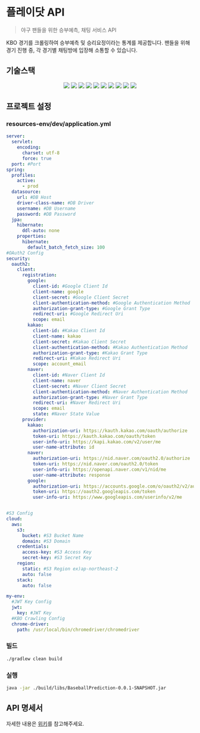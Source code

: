 # 플레이닷 API

> 야구 팬들을 위한 승부예측, 채팅 서비스 API

KBO 경기를 크롤링하여 승부예측 및 승리요정이라는 통계를 제공합니다.
팬들을 위해 경기 진행 중, 각 경기별 채팅방에 입장해 소통할 수 있습니다.

## 기술스택

<center>
<img src="https://img.shields.io/badge/Java 17-DD0700?style=for-the-badge&logoColor=white">
<img src="https://img.shields.io/badge/Spring Boot 3.1.6-6DB33F?style=for-the-badge&logo=springboot&logoColor=white">
<img src="https://img.shields.io/badge/Spring Data Jpa-6DB33F?style=for-the-badge&logo=springboot&logoColor=white">
<img src="https://img.shields.io/badge/querydsl-0769AD?style=for-the-badge&logoColor=white">
<img src="https://img.shields.io/badge/mysql-4479A1?style=for-the-badge&logo=mysql&logoColor=white">
<img src="https://img.shields.io/badge/junit5-25A162?style=for-the-badge&logo=junit5&logoColor=white">
<img src="https://img.shields.io/badge/gradle-02303A?style=for-the-badge&logo=gradle&logoColor=white">
<img src="https://img.shields.io/badge/github actions-2088FF?style=for-the-badge&logo=githubactions&logoColor=white">
<img src="https://img.shields.io/badge/amazon ec2-FF9900?style=for-the-badge&logo=amazonec2&logoColor=white">
<img src="https://img.shields.io/badge/amazon s3-569A31?style=for-the-badge&logo=amazons3&logoColor=white">
</center>

## 프로젝트 설정

### resources-env/dev/application.yml

```yaml
server:
  servlet:
    encoding:
      charset: utf-8
      force: true
  port: #Port
spring:
  profiles:
    active:
      - prod
  datasource:
    url: #DB Host
    driver-class-name: #DB Driver
    username: #DB Username
    password: #DB Password
  jpa:
    hibernate:
      ddl-auto: none
    properties:
      hibernate:
        default_batch_fetch_size: 100
#OAuth2 Config
security:
  oauth2:
    client:
      registration:
        google:
          client-id: #Google Client Id
          client-name: google
          client-secret: #Google Client Secret
          client-authentication-method: #Google Authentication Method
          authorization-grant-type: #Google Grant Type
          redirect-uri: #Google Redirect Uri
          scope: email
        kakao:
          client-id: #Kakao Client Id
          client-name: kakao
          client-secret: #Kakao Client Secret
          client-authentication-method: #Kakao Authentication Method
          authorization-grant-type: #Kakao Grant Type
          redirect-uri: #Kakao Redirect Uri
          scope: account_email
        naver:
          client-id: #Naver Client Id
          client-name: naver
          client-secret: #Naver Client Secret
          client-authentication-method: #Naver Authentication Method
          authorization-grant-type: #Naver Grant Type
          redirect-uri: #Naver Redirect Uri
          scope: email
          state: #Naver State Value
      provider:
        kakao:
          authorization-uri: https://kauth.kakao.com/oauth/authorize
          token-uri: https://kauth.kakao.com/oauth/token
          user-info-uri: https://kapi.kakao.com/v2/user/me
          user-name-attribute: id
        naver:
          authorization-uri: https://nid.naver.com/oauth2.0/authorize
          token-uri: https://nid.naver.com/oauth2.0/token
          user-info-uri: https://openapi.naver.com/v1/nid/me
          user-name-attribute: response
        google:
          authorization-uri: https://accounts.google.com/o/oauth2/v2/auth
          token-uri: https://oauth2.googleapis.com/token
          user-info-uri: https://www.googleapis.com/userinfo/v2/me


#S3 Config
cloud:
  aws:
    s3:
      bucket: #S3 Bucket Name
      domain: #S3 Domain
    credentials:
      access-key: #S3 Access Key
      secret-key: #S3 Secret Key
    region:
      static: #S3 Region ex)ap-northeast-2
      auto: false
    stack:
      auto: false

my-env:
  #JWT Key Config
  jwt:
    key: #JWT Key
  #KBO Crawling Config
  chrome-driver:
    path: /usr/local/bin/chromedriver/chromedriver
```

### 빌드

```sh
./gradlew clean build
```

### 실행

```sh
java -jar ./build/libs/BaseballPrediction-0.0.1-SNAPSHOT.jar
```

## API 명세서

자세한 내용은 [위키](https://github.com/Team-TMB/backend/wiki/REST-API-Reference)를 참고해주세요.

<!-- Markdown link & img dfn's -->

[npm-image]: https://img.shields.io/npm/v/datadog-metrics.svg?style=flat-square

[npm-url]: https://npmjs.org/package/datadog-metrics

[npm-downloads]: https://img.shields.io/npm/dm/datadog-metrics.svg?style=flat-square

[travis-image]: https://img.shields.io/travis/dbader/node-datadog-metrics/master.svg?style=flat-square

[travis-url]: https://travis-ci.org/dbader/node-datadog-metrics

